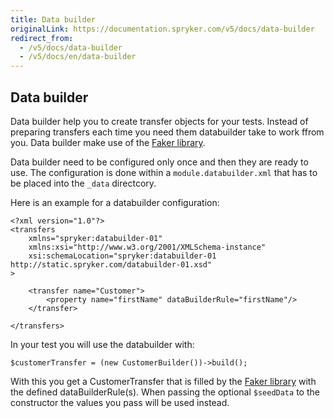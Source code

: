 ```yaml
---
title: Data builder
originalLink: https://documentation.spryker.com/v5/docs/data-builder
redirect_from:
  - /v5/docs/data-builder
  - /v5/docs/en/data-builder
---
```


## Data builder
Data builder help  you to create transfer objects for your tests. Instead of preparing transfers each time you need them databuilder take to work ffrom you. Data builder make use of the [Faker library](https://github.com/fzaninotto/Faker).

Data builder need to be configured only once and then they are ready to use. The configuration is done within a `module.databuilder.xml` that has to be placed into the `_data` directcory.

Here is an example for a databuilder configuration:
```
<?xml version="1.0"?>
<transfers
    xmlns="spryker:databuilder-01"
    xmlns:xsi="http://www.w3.org/2001/XMLSchema-instance"
    xsi:schemaLocation="spryker:databuilder-01 http://static.spryker.com/databuilder-01.xsd"
>

    <transfer name="Customer">
        <property name="firstName" dataBuilderRule="firstName"/>
    </transfer>

</transfers>
```
In your test you will use the databuilder with:
```
$customerTransfer = (new CustomerBuilder())->build();
```
With this you get a CustomerTransfer that is filled by the [Faker library](https://github.com/fzaninotto/Faker) with the defined dataBuilderRule(s). When passing the optional `$seedData` to the constructor the values you pass will be used instead.
